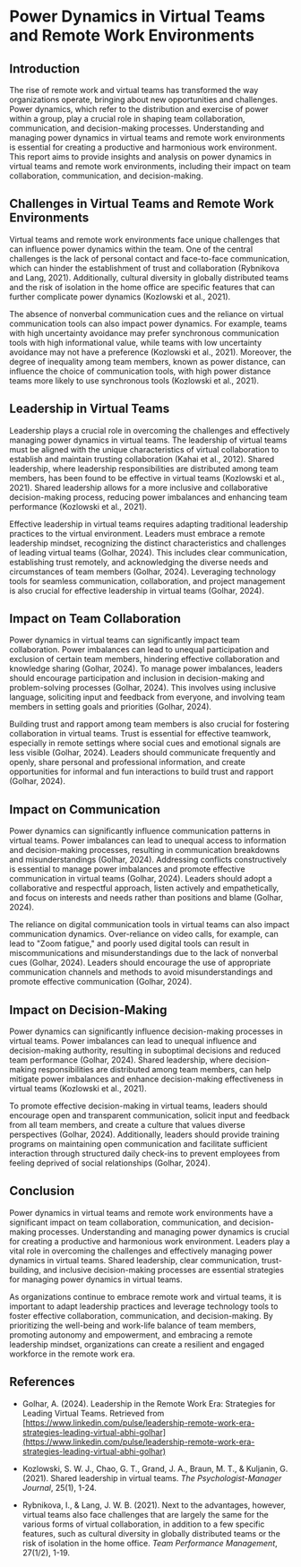 # Power Dynamics in Virtual Teams and Remote Work Environments

## Introduction

The rise of remote work and virtual teams has transformed the way organizations operate, bringing about new opportunities and challenges. Power dynamics, which refer to the distribution and exercise of power within a group, play a crucial role in shaping team collaboration, communication, and decision-making processes. Understanding and managing power dynamics in virtual teams and remote work environments is essential for creating a productive and harmonious work environment. This report aims to provide insights and analysis on power dynamics in virtual teams and remote work environments, including their impact on team collaboration, communication, and decision-making.

## Challenges in Virtual Teams and Remote Work Environments

Virtual teams and remote work environments face unique challenges that can influence power dynamics within the team. One of the central challenges is the lack of personal contact and face-to-face communication, which can hinder the establishment of trust and collaboration (Rybnikova and Lang, 2021). Additionally, cultural diversity in globally distributed teams and the risk of isolation in the home office are specific features that can further complicate power dynamics (Kozlowski et al., 2021).

The absence of nonverbal communication cues and the reliance on virtual communication tools can also impact power dynamics. For example, teams with high uncertainty avoidance may prefer synchronous communication tools with high informational value, while teams with low uncertainty avoidance may not have a preference (Kozlowski et al., 2021). Moreover, the degree of inequality among team members, known as power distance, can influence the choice of communication tools, with high power distance teams more likely to use synchronous tools (Kozlowski et al., 2021).

## Leadership in Virtual Teams

Leadership plays a crucial role in overcoming the challenges and effectively managing power dynamics in virtual teams. The leadership of virtual teams must be aligned with the unique characteristics of virtual collaboration to establish and maintain trusting collaboration (Kahai et al., 2012). Shared leadership, where leadership responsibilities are distributed among team members, has been found to be effective in virtual teams (Kozlowski et al., 2021). Shared leadership allows for a more inclusive and collaborative decision-making process, reducing power imbalances and enhancing team performance (Kozlowski et al., 2021).

Effective leadership in virtual teams requires adapting traditional leadership practices to the virtual environment. Leaders must embrace a remote leadership mindset, recognizing the distinct characteristics and challenges of leading virtual teams (Golhar, 2024). This includes clear communication, establishing trust remotely, and acknowledging the diverse needs and circumstances of team members (Golhar, 2024). Leveraging technology tools for seamless communication, collaboration, and project management is also crucial for effective leadership in virtual teams (Golhar, 2024).

## Impact on Team Collaboration

Power dynamics in virtual teams can significantly impact team collaboration. Power imbalances can lead to unequal participation and exclusion of certain team members, hindering effective collaboration and knowledge sharing (Golhar, 2024). To manage power imbalances, leaders should encourage participation and inclusion in decision-making and problem-solving processes (Golhar, 2024). This involves using inclusive language, soliciting input and feedback from everyone, and involving team members in setting goals and priorities (Golhar, 2024).

Building trust and rapport among team members is also crucial for fostering collaboration in virtual teams. Trust is essential for effective teamwork, especially in remote settings where social cues and emotional signals are less visible (Golhar, 2024). Leaders should communicate frequently and openly, share personal and professional information, and create opportunities for informal and fun interactions to build trust and rapport (Golhar, 2024).

## Impact on Communication

Power dynamics can significantly influence communication patterns in virtual teams. Power imbalances can lead to unequal access to information and decision-making processes, resulting in communication breakdowns and misunderstandings (Golhar, 2024). Addressing conflicts constructively is essential to manage power imbalances and promote effective communication in virtual teams (Golhar, 2024). Leaders should adopt a collaborative and respectful approach, listen actively and empathetically, and focus on interests and needs rather than positions and blame (Golhar, 2024).

The reliance on digital communication tools in virtual teams can also impact communication dynamics. Over-reliance on video calls, for example, can lead to "Zoom fatigue," and poorly used digital tools can result in miscommunications and misunderstandings due to the lack of nonverbal cues (Golhar, 2024). Leaders should encourage the use of appropriate communication channels and methods to avoid misunderstandings and promote effective communication (Golhar, 2024).

## Impact on Decision-Making

Power dynamics can significantly influence decision-making processes in virtual teams. Power imbalances can lead to unequal influence and decision-making authority, resulting in suboptimal decisions and reduced team performance (Golhar, 2024). Shared leadership, where decision-making responsibilities are distributed among team members, can help mitigate power imbalances and enhance decision-making effectiveness in virtual teams (Kozlowski et al., 2021).

To promote effective decision-making in virtual teams, leaders should encourage open and transparent communication, solicit input and feedback from all team members, and create a culture that values diverse perspectives (Golhar, 2024). Additionally, leaders should provide training programs on maintaining open communication and facilitate sufficient interaction through structured daily check-ins to prevent employees from feeling deprived of social relationships (Golhar, 2024).

## Conclusion

Power dynamics in virtual teams and remote work environments have a significant impact on team collaboration, communication, and decision-making processes. Understanding and managing power dynamics is crucial for creating a productive and harmonious work environment. Leaders play a vital role in overcoming the challenges and effectively managing power dynamics in virtual teams. Shared leadership, clear communication, trust-building, and inclusive decision-making processes are essential strategies for managing power dynamics in virtual teams.

As organizations continue to embrace remote work and virtual teams, it is important to adapt leadership practices and leverage technology tools to foster effective collaboration, communication, and decision-making. By prioritizing the well-being and work-life balance of team members, promoting autonomy and empowerment, and embracing a remote leadership mindset, organizations can create a resilient and engaged workforce in the remote work era.

## References

- Golhar, A. (2024). Leadership in the Remote Work Era: Strategies for Leading Virtual Teams. Retrieved from [https://www.linkedin.com/pulse/leadership-remote-work-era-strategies-leading-virtual-abhi-golhar](https://www.linkedin.com/pulse/leadership-remote-work-era-strategies-leading-virtual-abhi-golhar)

- Kozlowski, S. W. J., Chao, G. T., Grand, J. A., Braun, M. T., & Kuljanin, G. (2021). Shared leadership in virtual teams. *The Psychologist-Manager Journal*, 25(1), 1-24.

- Rybnikova, I., & Lang, J. W. B. (2021). Next to the advantages, however, virtual teams also face challenges that are largely the same for the various forms of virtual collaboration, in addition to a few specific features, such as cultural diversity in globally distributed teams or the risk of isolation in the home office. *Team Performance Management*, 27(1/2), 1-19.